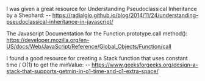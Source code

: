 I was given a great resource for Understanding Pseudoclassical Inheritance by a Shephard:
-- https://radialglo.github.io/blog/2014/11/24/understanding-pseudoclassical-inheritance-in-javascript/

The Javascript Documentation for the Function.prototype.call method():
https://developer.mozilla.org/en-US/docs/Web/JavaScript/Reference/Global_Objects/Function/call

I found a good resource for creating a Stack function that uses constant time / O(1) to get the minValue:
-- https://www.geeksforgeeks.org/design-a-stack-that-supports-getmin-in-o1-time-and-o1-extra-space/
